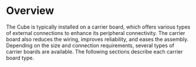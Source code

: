 # Overview

The Cube is typically installed on a carrier board, which offers various types of external connections to enhance its peripheral connectivity. The carrier board also reduces the wiring, improves reliability, and eases the assembly. Depending on the size and connection requirements, several types of carrier boards are available. The following sections describe each carrier board type.
